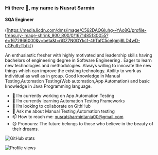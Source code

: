 ### Hi there 👋, my name is Nusrat Sarmin
#### SQA Engineer
([https://media.licdn.com/dms/image/C562DAQGIuhg--YAo8Q/profile-treasury-image-shrink_800_800/0/1671485130055?e=1672866000&v=beta&t=riGZ7N0GYkc1-4hTafC5oelgmj8LD4wD-uGFuRzTbfk])



An enthusiastic fresher with highly motivated and leadership skills having bachelors of engineering degree in Software Engineering . Eager to learn new technologies and methodologies. Always willing to innovate the new things which can improve the existing technology. Ability to work as individual as well as in group. Good knowledge in Manual Testing,Automation Testing(Web automation,App Automation)  and basic knowledge in Java Programming language.

- 🔭 I’m currently working on App Automation Testing 
- 🌱 I’m currently learning Automation Testing Frameworks 
- 👯 I’m looking to collaborate on GithHub 
- 💬 Ask me about Manual Testing,Automation testing 
- 📫 How to reach me: nusratsharmintania00@gmail.com 
- 😄 Pronouns: The future belongs to those who believe in the beauty of their dreams. 


![GitHub stats](https://github-readme-stats.vercel.app/api?username=Nusrat-Sarmin&show_icons=true)  

![Profile views](https://gpvc.arturio.dev/Nusrat-Sarmin)  
